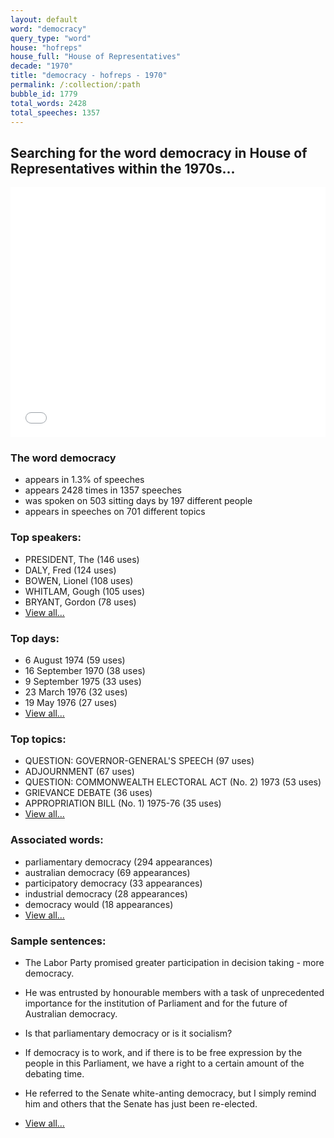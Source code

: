 ```yaml
---
layout: default
word: "democracy"
query_type: "word"
house: "hofreps"
house_full: "House of Representatives"
decade: "1970"
title: "democracy - hofreps - 1970"
permalink: /:collection/:path
bubble_id: 1779
total_words: 2428
total_speeches: 1357
---
```



## Searching for the word **democracy** in House of Representatives within the 1970s...

<iframe width="100%" height="400" frameborder="0" scrolling="no" src="//plot.ly/~wragge/1779.embed"></iframe>

### The word **democracy**

* appears in 1.3% of speeches
* appears 2428 times in 1357 speeches
* was spoken on 503 sitting days by 197 different people
* appears in speeches on 701 different topics

### Top speakers:

* PRESIDENT, The (146 uses)
* DALY, Fred (124 uses)
* BOWEN, Lionel (108 uses)
* WHITLAM, Gough (105 uses)
* BRYANT, Gordon (78 uses)
* [View all...](speakers/)


### Top days:

* 6 August 1974 (59 uses)
* 16 September 1970 (38 uses)
* 9 September 1975 (33 uses)
* 23 March 1976 (32 uses)
* 19 May 1976 (27 uses)
* [View all...](days/)


### Top topics:

* QUESTION: GOVERNOR-GENERAL'S SPEECH (97 uses)
* ADJOURNMENT (67 uses)
* QUESTION: COMMONWEALTH ELECTORAL ACT (No. 2) 1973 (53 uses)
* GRIEVANCE DEBATE (36 uses)
* APPROPRIATION BILL (No. 1) 1975-76 (35 uses)
* [View all...](topics/)


### Associated words:

* parliamentary democracy (294 appearances)
* australian democracy (69 appearances)
* participatory democracy (33 appearances)
* industrial democracy (28 appearances)
* democracy would (18 appearances)
* [View all...](collocations/)


### Sample sentences:

* The Labor Party promised greater participation in decision taking - more <span class="highlight">democracy</span>.

* He was entrusted by honourable members with a task of unprecedented importance for the institution of Parliament and for the future of Australian <span class="highlight">democracy</span>.

* Is that parliamentary <span class="highlight">democracy</span> or is it socialism?

* If <span class="highlight">democracy</span> is to work, and if there is to be free expression by the people in this Parliament, we have a right to a certain amount of the debating time.

* He referred to the Senate white-anting <span class="highlight">democracy</span>, but I simply remind him and others that the Senate has just been re-elected.

* [View all...](contexts/)
